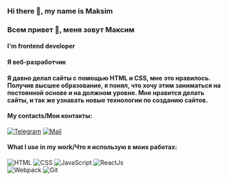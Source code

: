 ### Hi there 👋, my name is Maksim
### Всем привет 👋, меня зовут Максим
#### I'm frontend developer
#### Я веб-разработчик
#### Я давно делал сайты с помощью HTML и CSS, мне это нравилось. Получив высшее образование, я понял, что хочу этим заниматься на постоянной основе и на должном уровне. Мне нравится делать сайты, и так же узнавать новые технологии по созданию сайтов.

#### My contacts/Мои контакты:
[![Telegram](https://img.shields.io/badge/Telegram-orange?logo=telegram&logoColor=white)](https://t.me/LoneAngel) [![Mail](https://img.shields.io/badge/Email-red?logo=gmail&logoColor=white)](mailto:angellone@yandex.ru)

#### What I use in my work/Что я использую в моих работах:
<img src="https://img.shields.io/badge/-HTML-E34F26?style=flate&logo=html5&logoColor=white" alt="HTML"> <img src="https://img.shields.io/badge/-CSS-1572B6?style=flate&logo=css3&logoColor=white" alt="CSS"> <img src="https://img.shields.io/badge/-JavaScript-F7DF1E?style=flate&logo=javascript&logoColor=white" alt="JavaScript"> <img src="https://img.shields.io/badge/-ReactJs-61DAFB?style=flate&logo=react&logoColor=white" alt="ReactJs"> </br>
<img src="https://img.shields.io/badge/-Webpack-8DD6F9?style=flate&logo=webpack&logoColor=white" alt="Webpack"> <img src="https://img.shields.io/badge/-Git-F05032?style=flate&logo=git&logoColor=white" alt="Git">


<!--
**MaksimKurkov/MaksimKurkov** is a ✨ _special_ ✨ repository because its `README.md` (this file) appears on your GitHub profile.

Here are some ideas to get you started:

- 🔭 I’m currently working on ...
- 🌱 I’m currently learning ...
- 👯 I’m looking to collaborate on ...
- 🤔 I’m looking for help with ...
- 💬 Ask me about ...
- 📫 How to reach me: ...
- 😄 Pronouns: ...
- ⚡ Fun fact: ...
-->
